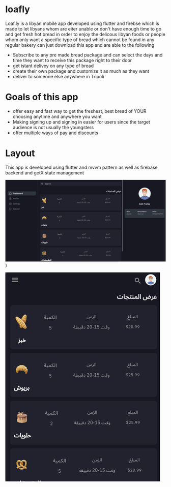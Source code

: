 # loafly

Loaf.ly is a libyan mobile app developed using flutter and firebse which is made to 
let libyans whom are eiter unable or don't have enough time to go and get fresh hot bread 
in order to enjoy the delicous libyan foods or people whom only want a specific type of bread 
which cannot be found in any regular bakery can just download this app and are able to the following 

* Subscribe to any pre made bread package and can select the days and time they want to receive this package right to their door
* get istant delivey on any type of bread 
* create their own package and customize it as much as they want 
* deliver to someone else anywhere in Tripoli 

# Goals of this app 
* offer easy and fast way to get the freshest, best bread of YOUR choosing anytime and anywhere you want 
* Making signing up and signing in easier for users since the target audience is not usually the youngsters 
* offer multiple ways of pay and discounts 

# Layout 
This app is developed using flutter and mvvm pattern as well as firebase backend and getX state management 

![Dashboard Computere](https://raw.githubusercontent.com/aimball126/loafly/Database/assets/images/Screenshot%202024-02-29%20012537.png))

![Dashboard Mobile](https://raw.githubusercontent.com/aimball126/loafly/Database/assets/images/Screenshot%202024-02-15%20230046%20(1).png)

